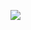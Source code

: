![](http://www.plantuml.com/plantuml/proxy?cache=no&src=https://raw.githubusercontent.com/oleksandrblazhko/ai-211-amitsi/Laboratory_Work_7/2-SoftwareDesign/2.7-PlantUML/UML-Activity.puml)
